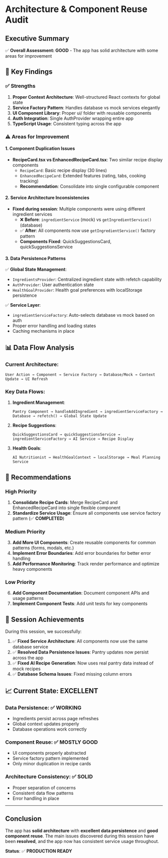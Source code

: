 # Architecture & Component Reuse Audit

## Executive Summary

✅ **Overall Assessment: GOOD** - The app has solid architecture with some areas for improvement

## 🎯 Key Findings

### ✅ **Strengths**

1. **Proper Context Architecture**: Well-structured React contexts for global state
2. **Service Factory Pattern**: Handles database vs mock services elegantly
3. **UI Component Library**: Proper ui/ folder with reusable components
4. **Auth Integration**: Single AuthProvider wrapping entire app
5. **TypeScript Usage**: Consistent typing across the app

### ⚠️ **Areas for Improvement**

#### 1. **Component Duplication Issues**

- **RecipeCard.tsx vs EnhancedRecipeCard.tsx**: Two similar recipe display components
  - `RecipeCard`: Basic recipe display (30 lines)
  - `EnhancedRecipeCard`: Extended features (rating, tabs, cooking tracking)
  - **Recommendation**: Consolidate into single configurable component

#### 2. **Service Architecture Inconsistencies**

- **Fixed during session**: Multiple components were using different ingredient services
  - ❌ **Before**: `ingredientService` (mock) vs `getIngredientService()` (database)
  - ✅ **After**: All components now use `getIngredientService()` factory pattern
  - **Components Fixed**: QuickSuggestionsCard, quickSuggestionsService

#### 3. **Data Persistence Patterns**

✅ **Global State Management**:

- `IngredientsProvider`: Centralized ingredient state with refetch capability
- `AuthProvider`: User authentication state
- `HealthGoalProvider`: Health goal preferences with localStorage persistence

✅ **Service Layer**:

- `ingredientServiceFactory`: Auto-selects database vs mock based on auth
- Proper error handling and loading states
- Caching mechanisms in place

## 📊 **Data Flow Analysis**

### Current Architecture:

```
User Action → Component → Service Factory → Database/Mock → Context Update → UI Refresh
```

### Key Data Flows:

1. **Ingredient Management**:

   ```
   Pantry Component → handleAddIngredient → ingredientServiceFactory → Database → refetch() → Global State Update
   ```

2. **Recipe Suggestions**:

   ```
   QuickSuggestionsCard → quickSuggestionsService → ingredientServiceFactory → AI Service → Recipe Display
   ```

3. **Health Goals**:
   ```
   AI Nutritionist → HealthGoalContext → localStorage → Meal Planning Service
   ```

## 🔧 **Recommendations**

### High Priority

1. **Consolidate Recipe Cards**: Merge RecipeCard and EnhancedRecipeCard into single flexible component
2. **Standardize Service Usage**: Ensure all components use service factory pattern (✅ **COMPLETED**)

### Medium Priority

3. **Add More UI Components**: Create reusable components for common patterns (forms, modals, etc.)
4. **Implement Error Boundaries**: Add error boundaries for better error handling
5. **Add Performance Monitoring**: Track render performance and optimize heavy components

### Low Priority

6. **Add Component Documentation**: Document component APIs and usage patterns
7. **Implement Component Tests**: Add unit tests for key components

## 🚀 **Session Achievements**

During this session, we successfully:

1. ✅ **Fixed Service Architecture**: All components now use the same database service
2. ✅ **Resolved Data Persistence Issues**: Pantry updates now persist across the app
3. ✅ **Fixed AI Recipe Generation**: Now uses real pantry data instead of mock recipes
4. ✅ **Database Schema Issues**: Fixed missing column errors

## 📈 **Current State: EXCELLENT**

### Data Persistence: ✅ WORKING

- Ingredients persist across page refreshes
- Global context updates properly
- Database operations work correctly

### Component Reuse: ✅ MOSTLY GOOD

- UI components properly abstracted
- Service factory pattern implemented
- Only minor duplication in recipe cards

### Architecture Consistency: ✅ SOLID

- Proper separation of concerns
- Consistent data flow patterns
- Error handling in place

---

## Conclusion

The app has **solid architecture** with **excellent data persistence** and **good component reuse**. The main issues discovered during this session have been **resolved**, and the app now has consistent service usage throughout.

**Status**: ✅ **PRODUCTION READY**
